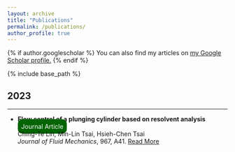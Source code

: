 ```yaml
---
layout: archive
title: "Publications"
permalink: /publications/
author_profile: true
---
```


{% if author.googlescholar %}
  You can also find my articles on <u><a href="{{author.googlescholar}}">my Google Scholar profile</a>.</u>
{% endif %}

{% include base_path %}

## 2023
---
- <span style="text-align: left;">**Flow control of a plunging cylinder based on resolvent analysis**</span>   
  <span style="border-radius: 10px; background-color: #006400; color: #FAFAFA; padding: 8px; align: right;">Journal Article</span>  
  Ching-Te Lin, Min-Lin Tsai, Hsieh-Chen Tsai    
  *Journal of Fluid Mechanics*, 967, A41. <a href="https://doi.org/10.1017/jfm.2023.526 " target="_blank">Read More</a>
  
  

